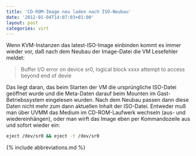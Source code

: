 ```yaml
---
title: 'CD-ROM-Image neu laden nach ISO-Neubau'
date: '2012-01-04T14:07:03+01:00'
layout: post
categories: virt
---
```


Wenn KVM-Instanzen das latest-ISO-Image einbinden kommt es immer wieder vor, daß nach dem Neubau der Image-Datei die VM Lesefehler meldet:

> Buffer I/O error on device sr0, logical block xxxx
> attempt to access beyond end of devie

Das liegt daran, das beim Starten der VM die ursprüngliche ISO-Datei geöffnet wurde und die Meta-Daten darauf beim Mounten im Gast-Betriebssystem eingelesen wurden.
Nach dem Neubau passen dann diese Daten nicht mehr zum dann aktuellen Inhalt der ISO-Datei.
Entweder muß man über UVMM das Medium im CD-ROM-Laufwerk wechseln (aus- und wiedereinhängen), oder man wirft das Image eben per Kommandozeile aus und sofort wieder ein:
```bash
eject /dev/sr0 && eject -t /dev/sr0
```

{% include abbreviations.md %}

